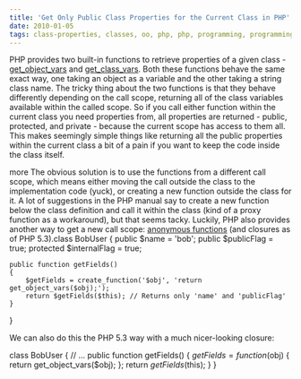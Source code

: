 ```yaml
---
title: 'Get Only Public Class Properties for the Current Class in PHP'
date: 2010-01-05
tags: class-properties, classes, oo, php, php, programming, programming
---
```


PHP provides two built-in functions to retrieve properties of a given class - 
[get_object_vars](http://php.net/get_object_vars) and 
[get_class_vars](http://php.net/get_class_vars). Both these functions behave the same exact way, one taking an object as a variable and the other taking a string class name. The tricky thing about the two functions is that they behave differently depending on the call scope, returning all of the class variables available within the called scope. So if you call either function within the current class you need properties from, all properties are returned - public, protected, and private - because the current scope has access to them all. This makes seemingly simple things like returning all the public properties within the current class a bit of a pain if you want to keep the code inside the class itself.

more
The obvious solution is to use the functions from a different call scope, which means either moving the call outside the class to the implementation code (yuck), or creating a new function outside the class for it. A lot of suggestions in the PHP manual say to create a new function below the class definition and call it within the class (kind of a proxy function as a workaround), but that seems tacky. Luckily, PHP also provides another way to get a new call scope: 
[anonymous functions](http://php.net/manual/en/functions.anonymous.php) (and 
closures as of PHP 5.3).class BobUser
{
	public $name = 'bob';
	public $publicFlag = true;
	protected $internalFlag = true;
	
	public function getFields()
	{
		$getFields = create_function('$obj', 'return get_object_vars($obj);');
		return $getFields($this); // Returns only 'name' and 'publicFlag'
	}
}

We can also do this the PHP 5.3 way with a much nicer-looking closure:

class BobUser
{
	// ...
	public function getFields()
	{
		$getFields = function($obj) { return get_object_vars($obj); };
		return $getFields($this);
	}
}